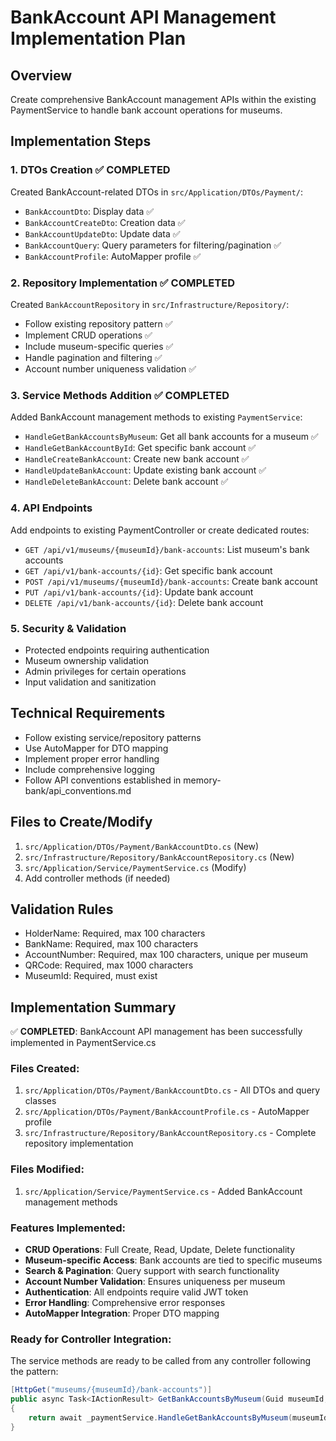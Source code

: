 # BankAccount API Management Implementation Plan

## Overview
Create comprehensive BankAccount management APIs within the existing PaymentService to handle bank account operations for museums.

## Implementation Steps

### 1. DTOs Creation ✅ COMPLETED
Created BankAccount-related DTOs in `src/Application/DTOs/Payment/`:
- `BankAccountDto`: Display data ✅
- `BankAccountCreateDto`: Creation data ✅
- `BankAccountUpdateDto`: Update data ✅
- `BankAccountQuery`: Query parameters for filtering/pagination ✅
- `BankAccountProfile`: AutoMapper profile ✅

### 2. Repository Implementation ✅ COMPLETED
Created `BankAccountRepository` in `src/Infrastructure/Repository/`:
- Follow existing repository pattern ✅
- Implement CRUD operations ✅
- Include museum-specific queries ✅
- Handle pagination and filtering ✅
- Account number uniqueness validation ✅

### 3. Service Methods Addition ✅ COMPLETED
Added BankAccount management methods to existing `PaymentService`:
- `HandleGetBankAccountsByMuseum`: Get all bank accounts for a museum ✅
- `HandleGetBankAccountById`: Get specific bank account ✅
- `HandleCreateBankAccount`: Create new bank account ✅
- `HandleUpdateBankAccount`: Update existing bank account ✅
- `HandleDeleteBankAccount`: Delete bank account ✅

### 4. API Endpoints
Add endpoints to existing PaymentController or create dedicated routes:
- `GET /api/v1/museums/{museumId}/bank-accounts`: List museum's bank accounts
- `GET /api/v1/bank-accounts/{id}`: Get specific bank account
- `POST /api/v1/museums/{museumId}/bank-accounts`: Create bank account
- `PUT /api/v1/bank-accounts/{id}`: Update bank account
- `DELETE /api/v1/bank-accounts/{id}`: Delete bank account

### 5. Security & Validation
- Protected endpoints requiring authentication
- Museum ownership validation
- Admin privileges for certain operations
- Input validation and sanitization

## Technical Requirements
- Follow existing service/repository patterns
- Use AutoMapper for DTO mapping
- Implement proper error handling
- Include comprehensive logging
- Follow API conventions established in memory-bank/api_conventions.md

## Files to Create/Modify
1. `src/Application/DTOs/Payment/BankAccountDto.cs` (New)
2. `src/Infrastructure/Repository/BankAccountRepository.cs` (New) 
3. `src/Application/Service/PaymentService.cs` (Modify)
4. Add controller methods (if needed)

## Validation Rules
- HolderName: Required, max 100 characters
- BankName: Required, max 100 characters  
- AccountNumber: Required, max 100 characters, unique per museum
- QRCode: Required, max 1000 characters
- MuseumId: Required, must exist

## Implementation Summary

✅ **COMPLETED**: BankAccount API management has been successfully implemented in PaymentService.cs

### Files Created:
1. `src/Application/DTOs/Payment/BankAccountDto.cs` - All DTOs and query classes
2. `src/Application/DTOs/Payment/BankAccountProfile.cs` - AutoMapper profile
3. `src/Infrastructure/Repository/BankAccountRepository.cs` - Complete repository implementation

### Files Modified:
1. `src/Application/Service/PaymentService.cs` - Added BankAccount management methods

### Features Implemented:
- **CRUD Operations**: Full Create, Read, Update, Delete functionality
- **Museum-specific Access**: Bank accounts are tied to specific museums
- **Search & Pagination**: Query support with search functionality
- **Account Number Validation**: Ensures uniqueness per museum
- **Authentication**: All endpoints require valid JWT token
- **Error Handling**: Comprehensive error responses
- **AutoMapper Integration**: Proper DTO mapping

### Ready for Controller Integration:
The service methods are ready to be called from any controller following the pattern:
```csharp
[HttpGet("museums/{museumId}/bank-accounts")]
public async Task<IActionResult> GetBankAccountsByMuseum(Guid museumId, [FromQuery] BankAccountQuery query)
{
    return await _paymentService.HandleGetBankAccountsByMuseum(museumId, query);
}
``` 